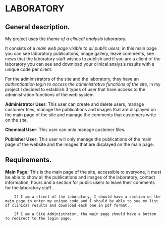 # LABORATORY

## General description.

My project uses the *theme of a clinical analysis laboratory.*

It consists of a *main web page visible to all public users*, in this main page you can see laboratory publications, image gallery, leave comments, see news that the laboratory staff wishes to publish and if you are a client of the laboratory you can see and download your clinical analysis results with a unique code per client.

For the administrators of the site and the laboratory, they have an *authentication login to access the administrative functions of the site*, in my project I decided to establish 3 types of user that have access to the administration functions of the web system.

**Administrator User:** This user can create and delete users, manage customer files, manage the publications and images that are displayed on the main page of the site and manage the comments that customers write on the site.

**Chemical User:** This user can only manage customer files.

**Publisher User:** This user will only manage the publications of the main page of the website and the images that are displayed on the main page.


## Requirements.

**Main Page:** This is the main page of the site, accessible to everyone, it must be able to show all the publications and images of the laboratory, contact information, hours and a section for public users to leave their comments for the laboratory staff .

        If I am a client of the laboratory, I should have a section on the main page to enter my unique code and I should be able to see my list of clinical results and download each one in pdf format.

        If I am a Site Administrator, the main page should have a button to redirect to the login page.

